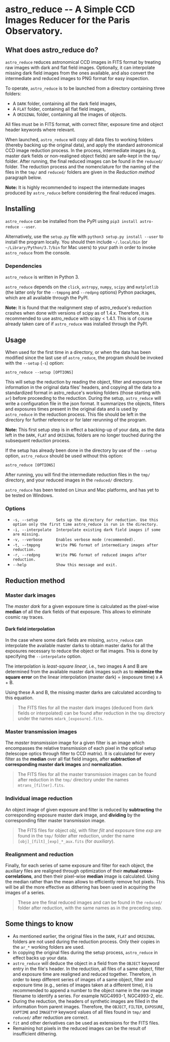 # astro_reduce -- A Simple CCD Images Reducer for the Paris Observatory.

## What does astro_reduce do?

`astro_reduce` reduces astronomical CCD images in FITS format by treating raw images with dark and flat field images. Optionally, it can interpolate missing dark field images from the ones available, and also convert the intermediate and reduced images to PNG format for easy inspection.

To operate, `astro_reduce` is to be launched from a directory containing three folders:
- A `DARK` folder, containing all the dark field images,
- A `FLAT` folder, containing all flat field images,
- A `ORIGINAL` folder, containing all the images of objects.

All files must be in FITS format, with correct filter, exposure time and object header keywords where relevant.

When launched, `astro_reduce` will copy all data files to working folders (thereby backing up the original data), and apply the standard astronomical CCD image reduction process. In the process, intermediate images (e.g, master dark fields or non-realigned object fields) are safe-kept in the `tmp/` folder. After running, the final reduced images can be found in the `reduced/` folder. The reduction process and the nomenclature for the naming of the files in the `tmp/` and `reduced/` folders are given in the _Reduction method_ paragraph below.

__Note:__ It is highly recommended to inspect the intermediate images produced by `astro_reduce` before considering the final reduced images.

## Installing
`astro_reduce` can be installed from the PyPI using `pip3 install astro-reduce --user`.

Alternatively, use the `setup.py` file with `python3 setup.py install --user` to install the program locally. You should then include `~/.local/bin` (or `~/Library/Python/3.7/bin` for Mac users) to your path in order to invoke `astro_reduce` from the console.

### Dependencies
`astro_reduce` is written in Python 3.

`astro_reduce` depends on the `click`, `astropy`, `numpy`, `scipy` and `matplotlib` (the latter only for the `--tmppng` and `--redpng` options) Python packages, which are all available through the PyPI.

__Note:__ It is found that the realignment step of astro_reduce's reduction crashes when done with versions of scipy as of 1.4.x. Therefore, it is recommended to use astro_reduce with scipy < 1.4.1. This is of course already taken care of if `astro_reduce` was installed through the PyPI.

## Usage
When used for the first time in a directory, or when the data has been modified since the last use of `astro_reduce`, the program should be invoked with the `--setup` (`-s`) option:

`astro_reduce --setup [OPTIONS]`

This will setup the reduction by reading the object, filter and exposure time information in the original data files' headers, and copying all the data to a standardized format in astro_reduce's working folders (those starting with `ar`) before proceeding to the reduction. During the setup, `astro_reduce` will write a configuration file in the json format. It summarizes the objects, filters and exposures times present in the original data and is used by `astro_reduce` in the reduction process. This file should be left in the directory for further reference or for later rerunning of the program.

__Note:__ This first setup step is in effect a backing-up of your data, as the data left in the `DARK`, `FLAT` and `ORIGINAL` folders are no longer touched during the subsequent reduction process.

If the setup has already been done in the directory by use of the `--setup` option, `astro_reduce` should be used without this option:

`astro_reduce [OPTIONS]`

After running, you will find the intermediate reduction files in the `tmp/` directory, and your reduced images in the `reduced/` directory.

`astro_reduce` has been tested on Linux and Mac platforms, and has yet to be tested on Windows.

### Options
- `-s, --setup        Sets up the directory for reduction. Use this option only the first time astro_reduce is run in the directory.`
- `-i, --interpolate  Interpolate existing dark field images if some are missing.`
- `-v, --verbose      Enables verbose mode (recommended).`
- `-t, --tmppng       Write PNG format of intermediary images after reduction.`
- `-r, --redpng       Write PNG format of reduced images after reduction.`
- `--help             Show this message and exit.`


## Reduction method
### Master dark images
The _master dark_ for a given exposure time is calculated as the pixel-wise __median__ of all the dark fields of that exposure. This allows to eliminate cosmic ray traces.

#### Dark field interpolation
In the case where some dark fields are missing, `astro_reduce` can interpolate the available master darks to obtain master darks for all the exposures necessary to reduce the object or flat images. This is done by specifying the `--interpolate` option.

The interpolation is _least-square linear_, i.e., two images A and B are determined from the available master dark images such as to __minimize the square error__ on the linear interpolation (master dark) = (exposure time) x A + B.

Using these A and B, the missing master darks are calculated according to this equation.

>The FITS files for all the master dark images (deduced from dark fields or interpolated) can be found after reduction in the `tmp` directory under the names `mdark_[exposure].fits`.

### Master transmission images
The _master transmission_ image for a given filter is an image which encompasses the relative transmission of each pixel in the optical setup (telescope optics through filter to CCD matrix). It is calculated for every filter as the __median__ over all flat field images, after __subtraction of corresponding master dark images__ and __normalization__.

>The FITS files for all the master transmission images can be found after reduction in the `tmp/` directory under the names `mtrans_[filter].fits`.

### Individual image reduction
An object image of given exposure and filter is reduced by __subtracting__ the corresponding exposure master dark image, and __dividing__ by the corresponding filter master transmission image.

>The FITS files for object _obj_, with filter _filt_ and exposure time _exp_ are found in the `tmp/` folder after reduction, under the name `[obj]_[filt]_[exp]_*_aux.fits` (for _auxiliary_).

### Realignment and reduction
Finally, for each series of same exposure and filter for each object, the auxiliary files are realigned through optimization of their __mutual cross-correlations__, and then their pixel-wise __median__ image is calculated. Using the median rather than the mean allows to efficiently remove hot pixels. This will be all the more effective as dithering has been used in acquiring the images of a series.

>These are the final reduced images and can be found in the `reduced/` folder after reduction, with the same names as in the preceding step.

## Some things to know
- As mentioned earlier, the original files in the `DARK`, `FLAT` and `ORIGINAL` folders are not used during the reduction process. Only their copies in the `ar_*` working folders are used.
- In copying the original files during the setup process, `astro_reduce` in effect backs up your data.
- `astro_reduce` will deduce the object in a field from the `OBJECT` keyword entry in the file's header. In the reduction, all files of a same object, filter and exposure time are realigned and reduced together. Therefore, in order to keep different series of images of a same object, filter and exposure time (e.g., series of images taken at a different time), it is recommended to append a number to the object name in the raw image filename to identify a series. For example NGC4993-1, NGC4993-2, etc.
- During the reduction, the headers of synthetic images are filled in the information from parent images. Therefore, the `OBJECT`, `FILTER`, `EXPOSURE`, `EXPTIME` and `IMAGETYP` keyword values of all files found in `tmp/` and `reduced/` after reduction are correct.
- `fit` and other derivatives can be used as extensions for the FITS files.
- Remaining hot pixels in the reduced images can be the result of insufficient dithering.
